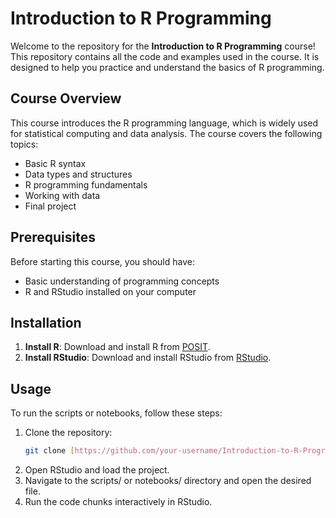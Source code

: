 # Introduction to R Programming

Welcome to the repository for the **Introduction to R Programming** course! This repository contains all the code and examples used in the course. It is designed to help you practice and understand the basics of R programming.

## Course Overview

This course introduces the R programming language, which is widely used for statistical computing and data analysis. The course covers the following topics:

- Basic R syntax
- Data types and structures
- R programming fundamentals
- Working with data
- Final project

## Prerequisites

Before starting this course, you should have:

- Basic understanding of programming concepts
- R and RStudio installed on your computer

## Installation

1. **Install R**: Download and install R from [POSIT](https://posit.co/download/rstudio-desktop/).
2. **Install RStudio**: Download and install RStudio from [RStudio](https://posit.co/download/rstudio-desktop/).

## Usage

To run the scripts or notebooks, follow these steps:

1. Clone the repository:
   ```sh
   git clone [https://github.com/your-username/Introduction-to-R-Programming](https://github.com/umairahmed786/getting-started-with-R.git)

2. Open RStudio and load the project.
3. Navigate to the scripts/ or notebooks/ directory and open the desired file.
4. Run the code chunks interactively in RStudio.


